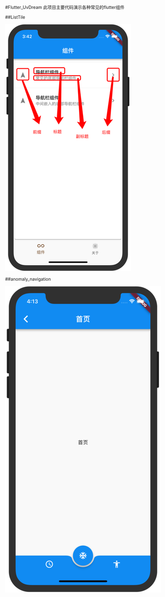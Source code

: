 #Flutter_UvDream
此项目主要代码演示各种常见的flutter组件


##ListTile

![ListTile](./doc/ListTile.png)

##anomaly_navigation

![anomaly_navigation](./doc/anomaly_navigation.png)


